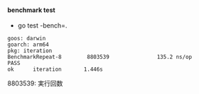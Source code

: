 #### benchmark test

- go test -bench=.
```
goos: darwin
goarch: arm64
pkg: iteration
BenchmarkRepeat-8        8803539               135.2 ns/op
PASS
ok      iteration       1.446s
```

8803539: 実行回数